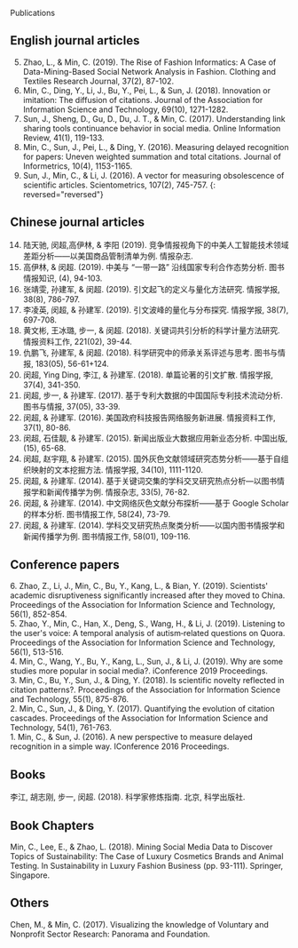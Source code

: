 Publications
## English journal articles
5. Zhao, L., & Min, C. (2019). The Rise of Fashion Informatics: A Case of Data-Mining-Based Social Network Analysis in Fashion. Clothing and Textiles Research Journal, 37(2), 87-102.  
4. Min, C., Ding, Y., Li, J., Bu, Y., Pei, L., & Sun, J. (2018). Innovation or imitation: The diffusion of citations. Journal of the Association for Information Science and Technology, 69(10), 1271-1282.  
3. Sun, J., Sheng, D., Gu, D., Du, J. T., & Min, C. (2017). Understanding link sharing tools continuance behavior in social media. Online Information Review, 41(1), 119-133.  
2. Min, C., Sun, J., Pei, L., & Ding, Y. (2016). Measuring delayed recognition for papers: Uneven weighted summation and total citations. Journal of Informetrics, 10(4), 1153-1165.  
1. Sun, J., Min, C., & Li, J. (2016). A vector for measuring obsolescence of scientific articles. Scientometrics, 107(2), 745-757.
{: reversed="reversed"}

## Chinese journal articles
14. 陆天驰, 闵超,高伊林, & 李阳 (2019). 竞争情报视角下的中美人工智能技术领域差距分析——以美国商品管制清单为例. 情报杂志.
13. 高伊林, & 闵超. (2019). 中美与 “一带一路” 沿线国家专利合作态势分析. 图书情报知识, (4), 94-103.  
12. 张靖雯, 孙建军, & 闵超. (2019). 引文起飞的定义与量化方法研究. 情报学报, 38(8), 786-797.  
11. 李凌英, 闵超, & 孙建军. (2019). 引文波峰的量化与分布探究. 情报学报, 38(7), 697-708.  
10. 黄文彬, 王冰璐, 步一, & 闵超. (2018). 关键词共引分析的科学计量方法研究. 情报资料工作, 221(02), 39-44.  
9. 仇鹏飞, 孙建军, & 闵超. (2018). 科学研究中的师承关系评述与思考. 图书与情报, 183(05), 56-61+124.  
8. 闵超, Ying Ding, 李江, & 孙建军. (2018). 单篇论著的引文扩散. 情报学报, 37(4), 341-350.  
7. 闵超, 步一, & 孙建军. (2017). 基于专利大数据的中国国际专利技术流动分析. 图书与情报, 37(05), 33-39.  
6. 闵超, & 孙建军. (2016). 美国政府科技报告网络服务新进展. 情报资料工作, 37(1), 80-86.  
5. 闵超, 石佳靓, & 孙建军. (2015). 新闻出版业大数据应用新业态分析. 中国出版, (15), 65-68.  
4. 闵超, 赵宇翔, & 孙建军. (2015). 国外灰色文献领域研究态势分析——基于自组织映射的文本挖掘方法. 情报学报, 34(10), 1111-1120.  
3. 闵超, & 孙建军. (2014). 基于关键词交集的学科交叉研究热点分析—以图书情报学和新闻传播学为例. 情报杂志, 33(5), 76-82.  
2. 闵超, & 孙建军. (2014). 中文网络灰色文献分布探析——基于 Google Scholar 的样本分析. 图书情报工作, 58(24), 73-79.  
1. 闵超, & 孙建军. (2014). 学科交叉研究热点聚类分析——以国内图书情报学和新闻传播学为例. 图书情报工作, 58(01), 109-116.

## Conference papers
6\. Zhao, Z., Li, J., Min, C., Bu, Y., Kang, L., & Bian, Y. (2019). Scientists' academic disruptiveness significantly increased after they moved to China. Proceedings of the Association for Information Science and Technology, 56(1), 852-854.  
5\. Zhao, Y., Min, C., Han, X., Deng, S., Wang, H., & Li, J. (2019). Listening to the user's voice: A temporal analysis of autism‐related questions on Quora. Proceedings of the Association for Information Science and Technology, 56(1), 513-516.  
4\. Min, C., Wang, Y., Bu, Y., Kang, L., Sun, J., & Li, J. (2019). Why are some studies more popular in social media?. iConference 2019 Proceedings.  
3\. Min, C., Bu, Y., Sun, J., & Ding, Y. (2018). Is scientific novelty reflected in citation patterns?. Proceedings of the Association for Information Science and Technology, 55(1), 875-876.  
2\. Min, C., Sun, J., & Ding, Y. (2017). Quantifying the evolution of citation cascades. Proceedings of the Association for Information Science and Technology, 54(1), 761-763.  
1\. Min, C., & Sun, J. (2016). A new perspective to measure delayed recognition in a simple way. IConference 2016 Proceedings.

## Books
李江, 胡志刚, 步一, 闵超. (2018). 科学家修炼指南. 北京, 科学出版社.

## Book Chapters
Min, C., Lee, E., & Zhao, L. (2018). Mining Social Media Data to Discover Topics of Sustainability: The Case of Luxury Cosmetics Brands and Animal Testing. In Sustainability in Luxury Fashion Business (pp. 93-111). Springer, Singapore.

## Others
Chen, M., & Min, C. (2017). Visualizing the knowledge of Voluntary and Nonprofit Sector Research: Panorama and Foundation.

